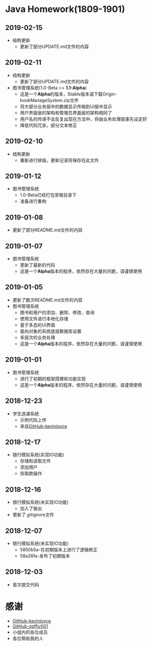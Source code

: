 # Java Homework(1809-1901)

## 2019-02-15
+ 结构更新
    + 更新了部分UPDATE.md文件的内容

## 2019-02-11
+ 结构更新
    + 更新了部分UPDATE.md文件的内容
+ 图书管理系统(1.0-Beta >> **1.1-Alpha**)
    + 这是一个**Alpha**的版本，Stable版本请下载Origin-bookManageSystem.zip文件
    + 将大部分业务层中的数据显示传输到UI层中显示
    + 用户界面层的架构和管理员界面层的架构相同了
    + 用户名的传递不会反复出现在方法中，将由业务处理层事先设定好
    + 降低代码冗余，部分文本修正

## 2019-02-10
+ 结构更新
    + 重新进行排版，更新记录将保存在此文件

## 2019-01-12
+ 图书管理系统
    + 1.0-Beta已经打包至根目录下
    + 准备进行重构

## 2019-01-08
+ 更新了部分README.md文件的内容

## 2019-01-07
+ 图书管理系统
    + 更新了最新的代码
    + 这是一个**Alpha**版本的程序，依然存在大量的问题，请谨慎使用

## 2019-01-05
+ 更新了数次README.md文件的内容
+ 图书管理系统
	+ 图书和用户的添加、删除、修改、查询
	+ 使用文件进行本地化存储
	+ 基于多态的UI界面
	+ 面向对象的系统底层数据库设置
	+ 多层次的业务处理
	+ 这是一个**Alpha**版本的程序，依然存在大量的问题，请谨慎使用

## 2019-01-01
+ 图书管理系统
    + 进行了初期的框架搭建和功能实现
    + 这是一个**Alpha**版本的程序，依然存在大量的问题，请谨慎使用

## 2018-12-23
+ 学生选课系统
    + 示例代码上传
    + 来自[GitHub-kevinjoyce](https://github.com/kevinjoyce/JavaCourseWare)
    
## 2018-12-17
+ 银行模拟系统(实现IO功能)
    + 存储和读取文件
    + 添加用户
    + 存取款操作

## 2018-12-16
+ 银行模拟系统(未实现IO功能)
    + 加入了输出
+ 更新了.gitignore文件

## 2018-12-07
+ 银行模拟系统(未实现IO功能)
    + 5850b5a-在初期版本上进行了逻辑修正
    + 58a26fa-发布了初期版本

## 2018-12-03
+ 首次提交代码

# 感谢
+ [GitHub-kevinjoyce](https://github.com/kevinjoyce)
+ [GitHub-zpffly001](https://github.com/zpffly001)
+ 小组内的各位成员
+ 各位帮助我的人